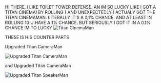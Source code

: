 HI THERE. I LIKE TOILET TOWER DEFENSE. AN IM SO LUCKY LIKE I GOT A TITAN CINEMA! BY ROLLING 1 AND UNEXPECTEDLY I ACTUALY GOT THE TITAN CINEMAMAN. LITERALLY IT'S A 0,1% CHANCE. AND AT LEAST IN ROLLING 10 U HAVE A 1% CHANCE. BUT SERIOUSLY I GOT IT IN A 0.1% CHANCE IM TO LUCKY
![Titan CinemaMan](https://github.com/ApoloHallis/Javascript-Repository/assets/123200641/5ea10806-bb59-48f5-84ce-2197fc925ea8)

THESE IS HIS COUNTER PARTS

Upgraded Titan CameraMan

![Upgraded Titan CameraMan](https://tr.rbxcdn.com/1830fb8a6e74aff44f965717c6d50250/700/700/Image/Png)

and Upgraded Titan CameraMan

![Upgraded Titan SpeakerMan](https://tr.rbxcdn.com/0ad4b91aeae8b7138a4869260dee9c10/700/700/Image/Png)
